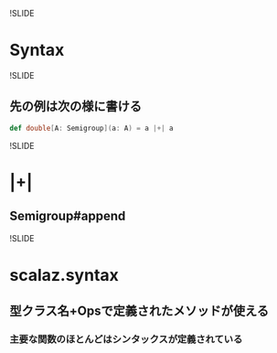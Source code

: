 !SLIDE

# Syntax

!SLIDE

## 先の例は次の様に書ける

```scala
def double[A: Semigroup](a: A) = a |+| a
```

!SLIDE

# |+|

## Semigroup#append

!SLIDE

# scalaz.syntax

## 型クラス名+Opsで定義されたメソッドが使える

### 主要な関数のほとんどはシンタックスが定義されている

